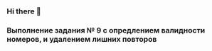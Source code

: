 ### Hi there 👋

### Выполнение задания № 9 с опредлением валидности номеров, и удалением лишних повторов

<!--
**BermanDar/BermanDar** is a ✨ _special_ ✨ repository because its `README.md` (this file) appears on your GitHub profile.

Here are some ideas to get you started:

-->
